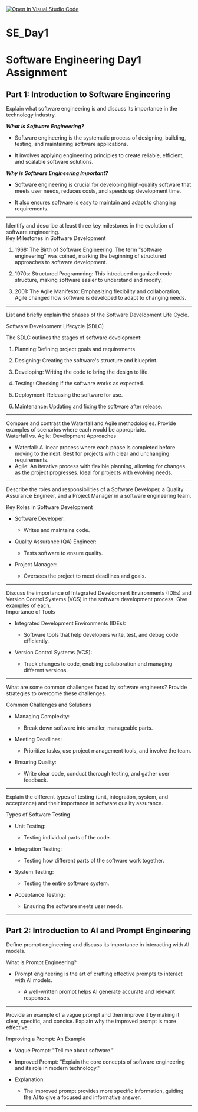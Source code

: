 [![Open in Visual Studio Code](https://classroom.github.com/assets/open-in-vscode-2e0aaae1b6195c2367325f4f02e2d04e9abb55f0b24a779b69b11b9e10269abc.svg)](https://classroom.github.com/online_ide?assignment_repo_id=15535537&assignment_repo_type=AssignmentRepo)

# SE_Day1

# Software Engineering Day1 Assignment

  

## Part 1: Introduction to Software Engineering

  
<div>
Explain what software engineering is and discuss its importance in the technology industry.


***What is Software Engineering?***

- Software engineering is the systematic process of designing, building, testing, and maintaining software applications.

  

- It involves applying engineering principles to create reliable, efficient, and scalable software solutions.



***Why is Software Engineering Important?***

- Software engineering is crucial for developing high-quality software that meets user needs, reduces costs, and speeds up development time.

  

- It also ensures software is easy to maintain and adapt to changing requirements.

----------------------------------------

  </div>
  
<div>
Identify and describe at least three key milestones in the evolution of software engineering.

<dt>Key Milestones in Software Development</dt>

1. 1968: The Birth of Software Engineering: The term "software engineering" was coined, marking the beginning of structured approaches to software development.

2. 1970s: Structured Programming: This introduced organized code structure, making software easier to understand and modify.

3. 2001: The Agile Manifesto: Emphasizing flexibility and collaboration, Agile changed how software is developed to adapt to changing needs.

------------------------

  </div>
  <div>

List and briefly explain the phases of the Software Development Life Cycle.


<dt>Software Development Lifecycle (SDLC)</dt>

The SDLC outlines the stages of software development:

  

1. Planning:Defining project goals and requirements.

2. Designing: Creating the software's structure and blueprint.

3. Developing: Writing the code to bring the design to life.

4. Testing: Checking if the software works as expected.

5. Deployment: Releasing the software for use.

6. Maintenance: Updating and fixing the software after release.

----------------------------------------------------------------
</div>
  
  
<div>
Compare and contrast the Waterfall and Agile methodologies. Provide examples of scenarios where each would be appropriate.


<dt>Waterfall vs. Agile: Development Approaches</dt>

- Waterfall: A linear process where each phase is completed before moving to the next.
Best for projects with clear and unchanging requirements.
- Agile: An iterative process with flexible planning, allowing for changes as the project progresses. Ideal for projects with evolving needs.

----------------------------------------------------------------
</div>
  
<div>

Describe the roles and responsibilities of a Software Developer, a Quality Assurance Engineer, and a Project Manager in a software engineering team.


<dt>Key Roles in Software Development</dt>

- Software Developer:
  - Writes and maintains code.

- Quality Assurance (QA) Engineer: 
  - Tests software to ensure quality.

- Project Manager: 
  -  Oversees the project to meet deadlines and goals.

--------------------------------------------------------------------
</div>
  
  
<div>
Discuss the importance of Integrated Development Environments (IDEs) and Version Control Systems (VCS) in the software development process. Give examples of each.


<dt>Importance of Tools</dt>

- Integrated Development Environments (IDEs): 
  - Software tools that help developers write, test, and debug code efficiently.

- Version Control Systems (VCS): 
  - Track changes to code, enabling collaboration and managing different versions.


-----------------------------------------------------------
</div>
<div>

  
  

What are some common challenges faced by software engineers? Provide strategies to overcome these challenges.

<dt>Common Challenges and Solutions</dt>

- Managing Complexity: 
  - Break down software into smaller, manageable parts.

- Meeting Deadlines: 
  - Prioritize tasks, use project management tools, and involve the team.

- Ensuring Quality: 
  -  Write clear code, conduct thorough testing, and gather user feedback.

----------------------------------------------------------------
</div>
<div>  

Explain the different types of testing (unit, integration, system, and acceptance) and their importance in software quality assurance.


<dt>Types of Software Testing</dt>

- Unit Testing:
  - Testing individual parts of the code.

- Integration Testing: 
  - Testing how different parts of the software work together.

- System Testing: 
  - Testing the entire software system.

- Acceptance Testing:
  -  Ensuring the software meets user needs.

----------------------------------------------------------------
</div>
  
  

## Part 2: Introduction to AI and Prompt Engineering

  
<div>  

Define prompt engineering and discuss its importance in interacting with AI models.

<dt>What is Prompt Engineering?</dt>

- Prompt engineering is the art of crafting effective prompts to interact with AI models.

  - A well-written prompt helps AI generate accurate and relevant responses.

-----------------------------------------------------------------

  </div>
  <div>
  

Provide an example of a vague prompt and then improve it by making it clear, specific, and concise. Explain why the improved prompt is more effective.


<dt>Improving a Prompt: An Example</dt>

- Vague Prompt: "Tell me about software."

- Improved Prompt: "Explain the core concepts of software engineering and its role in modern technology."

- Explanation: 
  - The improved prompt provides more specific information, guiding the AI to give a focused and informative answer.

------------
</div>
